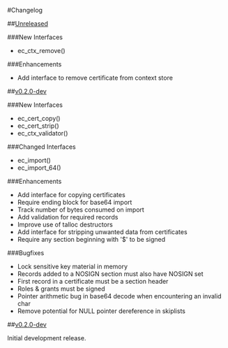 #Changelog

##[Unreleased](https://github.com/erayd/libec/tree/dev)

###New Interfaces
 * ec_ctx_remove()

###Enhancements
 * Add interface to remove certificate from context store

##[v0.2.0-dev](https://github.com/erayd/libec/releases/tag/v0.2.0-dev)

###New Interfaces
 * ec_cert_copy()
 * ec_cert_strip()
 * ec_ctx_validator()


###Changed Interfaces
 * ec_import()
 * ec_import_64()

###Enhancements
 * Add interface for copying certificates
 * Require ending block for base64 import
 * Track number of bytes consumed on import
 * Add validation for required records
 * Improve use of talloc destructors
 * Add interface for stripping unwanted data from certificates
 * Require any section beginning with '$' to be signed

###Bugfixes
 * Lock sensitive key material in memory
 * Records added to a NOSIGN section must also have NOSIGN set
 * First record in a certificate must be a section header
 * Roles & grants must be signed
 * Pointer arithmetic bug in base64 decode when encountering an invalid char
 * Remove potential for NULL pointer dereference in skiplists


##[v0.2.0-dev](https://github.com/erayd/libec/releases/tag/v0.2.0-dev)

Initial development release.
